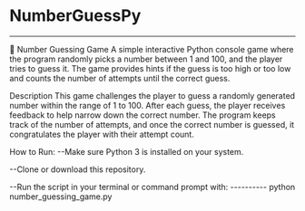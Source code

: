 # NumberGuessPy
************
🎯 Number Guessing Game
A simple interactive Python console game where the program randomly picks a number between 1 and 100, and the player tries to guess it. The game provides hints if the guess is too high or too low and counts the number of attempts until the correct guess.

Description
This game challenges the player to guess a randomly generated number within the range of 1 to 100. After each guess, the player receives feedback to help narrow down the correct number. The program keeps track of the number of attempts, and once the correct number is guessed, it congratulates the player with their attempt count.

How to Run:
--Make sure Python 3 is installed on your system.

--Clone or download this repository.

--Run the script in your terminal or command prompt with:
      ----------
      python number_guessing_game.py
